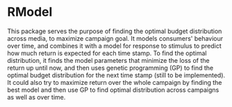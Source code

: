 # RModel
This package serves the purpose of finding the optimal budget distribution across media, to maximize campaign goal.
It models consumers' behaviour over time, and combines it with a model for response to stimulus to predict how much 
return is expected for each time stamp.
To find the optimal distribution, it finds the model parameters that minimize the loss of the return up until now, and 
then uses genetic programming (GP) to find the optimal budget distribution for the next time stamp (still to be implemented).
It could also try to maximize return over the whole campaign by finding the best model and then use GP to find optimal 
distribution across campaigns as well as over time.
